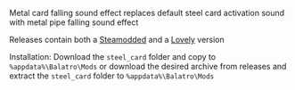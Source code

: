 Metal card falling sound effect replaces default steel card activation sound with metal pipe falling sound effect

Releases contain both a [Steamodded](https://github.com/Steamopollys/Steamodded) and a [Lovely](https://github.com/ethangreen-dev/lovely-injector) version

Installation:
Download the `steel_card` folder and copy to `%appdata%\Balatro\Mods`
or download the desired archive from releases and extract the `steel_card` folder to `%appdata%\Balatro\Mods`
